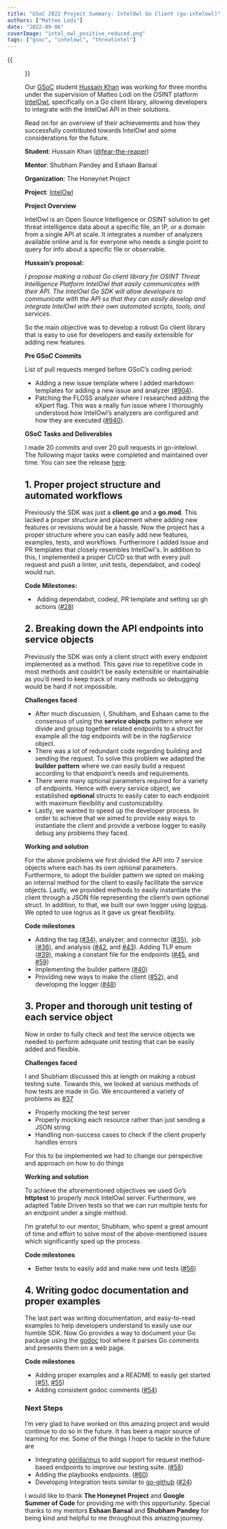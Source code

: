 ```yaml
---
title: "GSoC 2022 Project Summary: IntelOwl Go Client (go-intelowl)"
authors: ["Matteo Lodi"]
date: "2022-09-06"
coverImage: "intel_owl_positive_reduced.png"
tags: ["gsoc", "intelowl", "threatintel"]
---
```

{{<figure src="images/banner.png" alt="Banner" width="50%">}}

Our [GSoC](https://summerofcode.withgoogle.com/) student [Hussain Khan](https://github.com/fear-the-reaper) was working for three months under the supervision of Matteo Lodi on the OSINT platform [IntelOwl](https://github.com/intelowlproject/IntelOwl), specifically on a Go client library, allowing developers to integrate with the IntelOwl API in their solutions.

Read on for an overview of their achievements and how they successfully contributed towards IntelOwl and some considerations for the future.

<!--more-->

**Student**: Hussain Khan ([@fear-the-reaper](https://github.com/fear-the-reaper))

**Mentor**: Shubham Pandey and Eshaan Bansal

**Organization**: The Honeynet Project

**Project**: [IntelOwl](https://github.com/intelowlproject/IntelOwl)

**Project Overview**

IntelOwl is an Open Source Intelligence or OSINT solution to get threat intelligence data about a specific file, an IP, or a domain from a single API at scale. It integrates a number of analyzers available online and is for everyone who needs a single point to query for info about a specific file or observable.

**Hussain’s proposal:**

_I propose making a robust Go client library for OSINT Threat Intelligence Platform IntelOwl that easily communicates with their API. The IntelOwl Go SDK will allow developers to communicate with the API so that they can easily develop and integrate IntelOwl with their own automated scripts, tools, and services._ 

So the main objective was to develop a robust Go client library that is easy to use for developers and easily extensible for adding new features.

**Pre GSoC Commits**

List of pull requests merged before GSoC’s coding period:

- Adding a new issue template where I added markdown templates for adding a new issue and analyzer [(#904](https://github.com/intelowlproject/IntelOwl/pull/904)).  
- Patching the FLOSS analyzer where I researched adding the eXpert flag. This was a really fun issue where I thoroughly understood how IntelOwl’s analyzers are configured and how they are executed ([#940](https://github.com/intelowlproject/IntelOwl/pull/940)).  
    

**GSoC Tasks and Deliverables**

I made 20 commits and over 20 pull requests in go-intelowl. The following major tasks were completed and maintained over time. You can see the release [here](https://github.com/intelowlproject/go-intelowl/releases).

## 1. Proper project structure and automated workflows

Previously the SDK was just a **client.go** and a **go.mod**. This lacked a proper structure and placement where adding new features or revisions would be a hassle. Now the project has a proper structure where you can easily add new features, examples, tests, and workflows. Furthermore I added Issue and PR templates that closely resembles IntelOwl's. In addition to this, I implemented a proper CI/CD so that with every pull request and push a linter, unit tests, dependabot, and codeql would run.  
  
**Code Milestones:**

-  Adding dependabot, codeql, PR template and setting up gh actions ([#28](https://github.com/intelowlproject/go-intelowl/pull/28))

## 2. Breaking down the API endpoints into service objects

Previously the SDK was only a client struct with every endpoint implemented as a method. This gave rise to repetitive code in most methods and couldn’t be easily extensible or maintainable as you’d need to keep track of many methods so debugging would be hard if not impossible.

**Challenges faced**

- After much discussion, I, Shubham, and Eshaan came to the consensus of using the **service objects** pattern where we divide and group together related endpoints to a struct for example all the _tag_ endpoints will be in the _tagService_ object. 
- There was a lot of redundant code regarding building and sending the request. To solve this problem we adapted the **builder pattern** where we can easily build a request according to that endpoint’s needs and requirements.
- There were many optional parameters required for a variety of endpoints. Hence with every service object, we established **optional** structs to easily cater to each endpoint with maximum flexibility and customizability.
- Lastly, we wanted to speed up the developer process. In order to achieve that we aimed to provide easy ways to instantiate the client and provide a verbose logger to easily debug any problems they faced.

**Working and solution**

For the above problems we first divided the API into 7 service objects where each has its own optional parameters. Furthermore, to adopt the builder pattern we opted on making an internal method for the client to easily facilitate the service objects. Lastly, we provided methods to easily instantiate the client through a JSON file representing the client’s own optional struct. In addition, to that, we built our own logger using [logrus](https://github.com/sirupsen/logrus). We opted to use logrus as it gave us great flexibility.

**Code milestones**

- Adding the tag [(#34](https://github.com/intelowlproject/go-intelowl/pull/34)), analyzer, and connector ([#35](https://github.com/intelowlproject/go-intelowl/pull/35)),  job ([#36](https://github.com/intelowlproject/go-intelowl/pull/36)), and analysis ([#42](https://github.com/intelowlproject/go-intelowl/pull/42), and [#43](https://github.com/intelowlproject/go-intelowl/pull/43)). Adding TLP enum ([#39](https://github.com/intelowlproject/go-intelowl/pull/39)), making a constant file for the endpoints ([#45](https://github.com/intelowlproject/go-intelowl/pull/45), and [#59](https://github.com/intelowlproject/go-intelowl/pull/59))
- Implementing the builder pattern ([#40](https://github.com/intelowlproject/go-intelowl/pull/40))
- Providing new ways to make the client ([#52](https://github.com/intelowlproject/go-intelowl/pull/52)), and developing the logger ([#48](https://github.com/intelowlproject/go-intelowl/pull/48))

## 3. Proper and thorough unit testing of each service object

Now in order to fully check and test the service objects we needed to perform adequate unit testing that can be easily added and flexible.

**Challenges faced**

I and Shubham discussed this at length on making a robust testing suite. Towards this, we looked at various methods of how tests are made in Go. We encountered a variety of problems as [#37](https://github.com/intelowlproject/go-intelowl/issues/37) 

- Properly mocking the test server
- Properly mocking each resource rather than just sending a JSON string
- Handling non-success cases to check if the client properly handles errors 

For this to be implemented we had to change our perspective and approach on how to do things

**Working and solution**

To achieve the aforementioned objectives we used Go’s **httptest** to properly mock IntelOwl server. Furthermore, we adapted Table Driven tests so that we can run multiple tests for an endpoint under a single method.

I’m grateful to our mentor, Shubham, who spent a great amount of time and effort to solve most of the above-mentioned issues which significantly sped up the process.

**Code milestones**

- Better tests to easily add and make new unit tests ([#56](https://github.com/intelowlproject/go-intelowl/pull/56))

## 4. Writing godoc documentation and proper examples

The last part was writing documentation, and easy-to-read examples to help developers understand to easily use our humble SDK. Now Go provides a way to document your Go package using the [godoc](https://pkg.go.dev/golang.org/x/tools/cmd/godoc) tool where it parses Go comments and presents them on a web page.

**Code milestones**

- Adding proper examples and a README to easily get started [(#51](https://github.com/intelowlproject/go-intelowl/pull/51/files), [#55](https://github.com/intelowlproject/go-intelowl/pull/55))
- Adding consistent godoc comments ([#54](https://github.com/intelowlproject/go-intelowl/pull/54))

### Next Steps

I’m very glad to have worked on this amazing project and would continue to do so in the future. It has been a major source of learning for me. Some of the things I hope to tackle in the future are

- Integrating [gorilla/mux](https://github.com/gorilla/mux) to add support for request method-based endpoints to improve our testing suite. ([#58](https://github.com/intelowlproject/go-intelowl/issues/58))
- Adding the playbooks endpoints. ([#60](https://github.com/intelowlproject/go-intelowl/issues/60))
- Developing Integration tests similar to [go-github](https://github.com/google/go-github/blob/master/test/README.md) ([#24](https://github.com/intelowlproject/go-intelowl/issues/24))

I would like to thank **The Honeynet Project** and **Google Summer of Code** for providing me with this opportunity. Special thanks to my mentors **Eshaan Bansal** and **Shubham Pandey** for being kind and helpful to me throughout this amazing journey.
